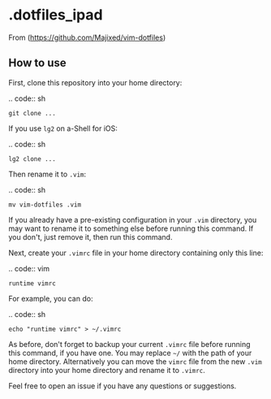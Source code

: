 # .dotfiles_ipad

From (https://github.com/Majixed/vim-dotfiles)

How to use
----------

First, clone this repository into your home directory:

.. code:: sh

    git clone ...

If you use ``lg2`` on a-Shell for iOS:

.. code:: sh

    lg2 clone ...

Then rename it to ``.vim``:

.. code:: sh

    mv vim-dotfiles .vim

If you already have a pre-existing configuration in your ``.vim`` directory, you may want to rename it to something else before running this command. If you don't, just remove it, then run this command.

Next, create your ``.vimrc`` file in your home directory containing only this line:

.. code:: vim

    runtime vimrc

For example, you can do:

.. code:: sh

    echo "runtime vimrc" > ~/.vimrc

As before, don't forget to backup your current ``.vimrc`` file before running this command, if you have one. You may replace ``~/`` with the path of your home directory. Alternatively you can move the ``vimrc`` file from the new ``.vim`` directory into your home directory and rename it to ``.vimrc``.

Feel free to open an issue if you have any questions or suggestions.
